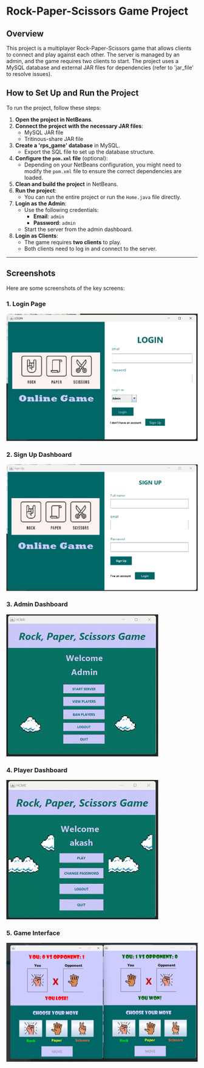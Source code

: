 # Rock-Paper-Scissors Game Project

## Overview

This project is a multiplayer Rock-Paper-Scissors game that allows clients to connect and play against each other. The server is managed by an admin, and the game requires two clients to start. The project uses a MySQL database and external JAR files for dependencies (refer to 'jar_file' to resolve issues).

## How to Set Up and Run the Project

To run the project, follow these steps:

1. **Open the project in NetBeans**.
2. **Connect the project with the necessary JAR files**:
   - MySQL JAR file
   - Tritinous-share JAR file
3. **Create a 'rps_game' database** in MySQL.
   - Export the SQL file to set up the database structure.
4. **Configure the `pom.xml` file** (optional):
   - Depending on your NetBeans configuration, you might need to modify the `pom.xml` file to ensure the correct dependencies are loaded.
5. **Clean and build the project** in NetBeans.
6. **Run the project**:
   - You can run the entire project or run the `Home.java` file directly.
7. **Login as the Admin**:
   - Use the following credentials:
     - **Email**: `admin`
     - **Password**: `admin`
   - Start the server from the admin dashboard.
8. **Login as Clients**:
   - The game requires **two clients** to play.
   - Both clients need to log in and connect to the server.

---

## Screenshots

Here are some screenshots of the key screens:

### 1. Login Page
![Sign in Page](./screenshots/signin.png)

### 2. Sign Up Dashboard
![Sign up page](./screenshots/signup.png)

### 3. Admin Dashboard
![Admin Dashboard](./screenshots/admin.gif)

### 4. Player Dashboard
![Player Dashboard](./screenshots/player.gif)

### 5. Game Interface
![Game Interface](./screenshots/game.png)

